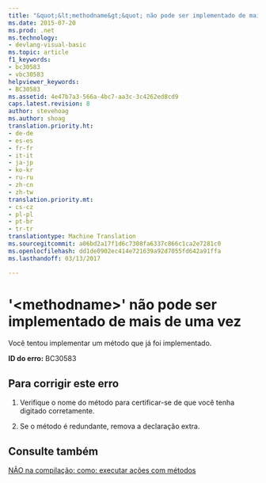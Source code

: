```yaml
---
title: "&quot;&lt;methodname&gt;&quot; não pode ser implementado de mais de uma vez | Documentos do Microsoft"
ms.date: 2015-07-20
ms.prod: .net
ms.technology:
- devlang-visual-basic
ms.topic: article
f1_keywords:
- bc30583
- vbc30583
helpviewer_keywords:
- BC30583
ms.assetid: 4e47b7a3-566a-4bc7-aa3c-3c4262ed8cd9
caps.latest.revision: 8
author: stevehoag
ms.author: shoag
translation.priority.ht:
- de-de
- es-es
- fr-fr
- it-it
- ja-jp
- ko-kr
- ru-ru
- zh-cn
- zh-tw
translation.priority.mt:
- cs-cz
- pl-pl
- pt-br
- tr-tr
translationtype: Machine Translation
ms.sourcegitcommit: a06bd2a17f1d6c7308fa6337c866c1ca2e7281c0
ms.openlocfilehash: dd1de0902ec414e721639a92d7055fd642a91ffa
ms.lasthandoff: 03/13/2017

---
```

# <a name="39ltmethodnamegt39-cannot-be-implemented-more-than-once"></a>'&lt;methodname&gt;' não pode ser implementado de mais de uma vez
Você tentou implementar um método que já foi implementado.  
  
 **ID do erro:** BC30583  
  
## <a name="to-correct-this-error"></a>Para corrigir este erro  
  
1.  Verifique o nome do método para certificar-se de que você tenha digitado corretamente.  
  
2.  Se o método é redundante, remova a declaração extra.  
  
## <a name="see-also"></a>Consulte também  
 [NÃO na compilação: como: executar ações com métodos](http://msdn.microsoft.com/en-us/c5729e29-1042-44e8-904d-7b24e0d50b01)
